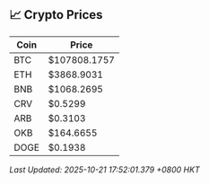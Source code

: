 ## 📈 Crypto Prices

| Coin | Price |
| ---- | ----- |
| BTC | $107808.1757 |
| ETH | $3868.9031 |
| BNB | $1068.2695 |
| CRV | $0.5299 |
| ARB | $0.3103 |
| OKB | $164.6655 |
| DOGE | $0.1938 |

_Last Updated: 2025-10-21 17:52:01.379 +0800 HKT_